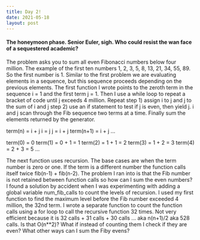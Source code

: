 ```yaml
---
title: Day 2!
date: 2021-05-18
layout: post
---
```

#### The honeymoon phase. Senior Euler, sigh. Who could resist the wan face of a sequestered academic?
The problem asks you to sum all even Fibonacci numbers below four million. The example of the first ten numbers 1, 2, 3, 5, 8, 13, 21, 34, 55, 89. So the first number is 1.
Similar to the first problem we are evaluating elements in a sequence, but this sequence proceeds depending on the previous elements. The first function I wrote points to the zeroth term in the sequence i = 1 and the first term j = 1. Then I use a while loop to repeat a bracket of code until j exceeds 4 million. Repeat step 1) assign i to j and j to the sum of i and j step 2) use an if statement to test if j is even, then yield j. i and j scan through the Fib sequence two terms at a time. Finally sum the elements returned by the generator.

term(n) = i + j
i = j
j = i + j
term(n+1) = i + j
...

term(0) = 0
term(1) = 0 + 1 = 1
term(2) = 1 + 1 = 2
term(3) = 1 + 2 = 3
term(4) = 2 + 3 = 5
...

The next function uses recursion. The base cases are when the term number is zero or one. If the term is a different number the function calls itself twice fib(n-1) + fib(n-2). The problem I ran into is that the Fib number is not retained between function calls so how can I sum the even numbers? I found a solution by accident when I was experimenting with adding a global variable num_fib_calls to count the levels of recursion. I used my first function to find the maximum level before the Fib number exceeded 4 million, the 32nd term. I wrote a separate function to count the function calls using a for loop to call the recursive function 32 times. Not very efficient because it is 32 calls + 31 calls + 30 calls ... aka n(n+1)/2 aka 528 calls. Is that O(n**2)? What if instead of counting them I check if they are even? What other ways can I sum the Fiby evens?
